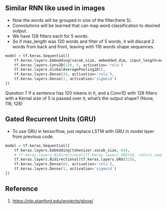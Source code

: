 ## Similar RNN like used in images
- Now the words will be grouped in size of the filter(here 5).
- Convolutions will be learned that can map word classification to desired output.
- We have 128 filters each for 5 words.
- So if max_length was 120 words and filter of 5 words, it will discard 2 words from back and front, leaving with 116 words shape sequences.

```python
model = tf.keras.Sequential([
    tf.keras.layers.Embedding(vocab_size, embedded_dim, input_length=max_length),
    tf.keras.layers.Conv2D(128, 5, activation='relu')
    tf.keras.layers.GlobalAveragePooling1D(),
    tf.keras.layers.Dense(24, activation='relu'),
    tf.keras.layers.Dense(1, activation='sigmoid')
])
```
Question 7
If a sentence has 120 tokens in it, and a Conv1D with 128 filters with a Kernal size of 5 is passed over it, what’s the output shape?
(None, 116, 128)


## Gated Recurrent Units (GRU)
- To use GRU in tensorflow, just replace LSTM with GRU in model layer from previous code.
```python
model = tf.keras.Sequential([
    tf.keras.layers.Embedding(tokenizer.vocab_size, 64),
    # tf.keras.layers.Bidirectional(tf.keras.layers.GRU(64, return_sequences=True)),
    tf.keras.layers.Bidirectional(tf.keras.layers.GRU(32)),
    tf.keras.layers.Dense(64, activation='relu'),
    tf.keras.layers.Dense(1, activation='sigmoid')
])
```

## Reference
1. https://nlp.stanford.edu/projects/glove/